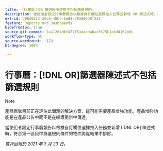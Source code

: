 ```yaml
---
title: 「行事曆：OR 篩選器陳述式不包括篩選規則」
description: 當使用者設定行事曆報告以根據自訂欄位選擇拉入任務並新增 OR 陳述式時，符合第一區段中篩選規則條件的物件將從結果中排除。
exl-id: d08d0a53-28c0-48bb-be89-701900b0f221
feature: Reports and Dashboards
hidefromtoc: true
source-git-commit: 2a41264d6f477f51eaeda6ae3675b1a6d816249c
workflow-type: ht
source-wordcount: '128'
ht-degree: 100%

---
```


# 行事曆：[!DNL OR]篩選器陳述式不包括篩選規則

>[!NOTE]
>
>產品團隊目前正在評估此問題的解決方案，這可能需要產品增強功能。產品增強功能是在產品公告中而不是在維護更新中傳達。

當使用者設定行事曆報告以根據自訂欄位選擇拉入任務並新增 [!DNL OR] 陳述式時，符合第一區段中篩選規則條件的物件將從結果中排除。

_首次回報於 2021 年 3 月 23 日。_
